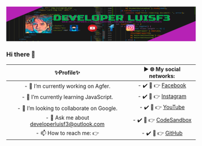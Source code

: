 ![MyProfile](./public/github.png "Portada")

### Hi there 👋

<div style="width: 100%">

|                  ✨Profile✨                  |                              **►** 🌐 **My social networks:**                               |
| :-------------------------------------------: | :-----------------------------------------------------------------------------------------: |
|     - 🔭 I’m currently working on Agfer.      | - ✔️ 👀 👉 [Facebook](https://www.facebook.com/Developer-LuisF3-231261368847638 "Facebook") |
|    - 🌱 I’m currently learning JavaScript.    |    - ✔️ 👀 👉 [Instagram](https://www.instagram.com/developer_luisf3/?hl=es "Instagram")    |
|  - 👯 I’m looking to collaborate on Google.   |  - ✔️ 👀 👉 [YouTube](https://www.youtube.com/channel/UCUe93GaLtWWz_c2vbhlFP9A "YouTube")   |
| - 💬 Ask me about developerluisf3@outlook.com |      - ✔️ 👀 👉 [CodeSandbox](https://codesandbox.io/u/DeveloperLuisF3 "CodeSandbox")       |
|           - 📫 How to reach me: 👉            |     - ✔️ 👀 👉 [GitHub](https://github.com/DeveloperLuisF3?tab=repositories "Git/Hub")      |

</div>

<!-- - 🔭 I’m currently working on Agfer.
- 🌱 I’m currently learning JavaScript.
- 👯 I’m looking to collaborate on Google.
- 💬 Ask me about developerluisf3@outlook.com
- 📫 How to reach me: 👇

**►** 🌐 **My social networks:**

- ✔️ 👀 👉 [Facebook](https://www.facebook.com/Developer-LuisF3-231261368847638 "Facebook")
- ✔️ 👀 👉 [Instagram](https://www.instagram.com/developer_luisf3/?hl=es "Instagram")
- ✔️ 👀 👉 [YouTube](https://www.youtube.com/channel/UCUe93GaLtWWz_c2vbhlFP9A "YouTube")
- ✔️ 👀 👉 [CodeSandbox](https://codesandbox.io/u/DeveloperLuisF3 "CodeSandbox")
- ✔️ 👀 👉 [GitHub](https://github.com/DeveloperLuisF3?tab=repositories "Git/Hub")
 -->
<!--
**DeveloperLuisF3/developerluisf3** is a ✨ _special_ ✨ repository because its `README.md` (this file) appears on your GitHub profile.

Here are some ideas to get you started:

- 🔭 I’m currently working on ...
- 🌱 I’m currently learning ...
- 👯 I’m looking to collaborate on ...
- 🤔 I’m looking for help with ...
- 💬 Ask me about ...
- 📫 How to reach me: ...
- 😄 Pronouns: ...
- ⚡ Fun fact: ...
-->

